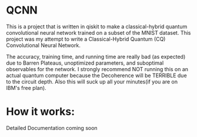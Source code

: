 # QCNN
This is a project that is written in qiskit to make a classical-hybrid quantum convolutional neural network trained on a subset of the MNIST dataset.
This project was my attempt to write a Classical-Hybrid Quantum (CQ) Convolutional Neural Network.

The accuracy, training time, and running time are really bad (as expected) due to Barren Plateaus, unoptimized parameters, and suboptimal observables for the network.
I strongly recommend NOT running this on an actual quantum computer because the Decoherence will be TERRIBLE due to the circuit depth. Also this will suck up all your minutes(if you are on IBM's free plan).

# How it works:
Detailed Documentation coming soon

